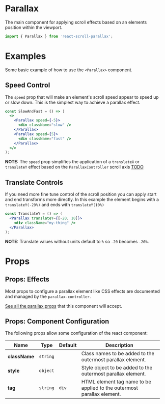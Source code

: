# Parallax

The main component for applying scroll effects based on an elements position within the viewport.

```jsx
import { Parallax } from 'react-scroll-parallax';
```

# Examples

Some basic example of how to use the `<Parallax>` component.

## Speed Control

The `speed` prop that will make an element's scroll speed appear to speed up or slow down. This is the simplest way to achieve a parallax effect.

```jsx
const SlowAndFast = () => (
  <>
    <Parallax speed={-5}>
      <div className="slow" />
    </Parallax>
    <Parallax speed={5}>
      <div className="fast" />
    </Parallax>
  </>
);
```

**NOTE:** The `speed` prop simplifies the application of a `translateX` or `translateY` effect based on the `ParallaxController` scroll axis [TODO](#link)

## Translate Controls

If you need more fine tune control of the scroll position you can apply start and end transforms more directly. In this example the element begins with a `translateY(-20%)` and ends with `translateY(10%)`

```jsx
const TranslateY = () => (
  <Parallax translateY={[-20, 10]}>
    <div className="my-thing" />
  </Parallax>
);
```

**NOTE:** Translate values without units default to `%` so `-20` becomes `-20%`.

# Props

## Props: Effects

Most props to configure a parallax element like CSS effects are documented and managed by the `parallax-controller`.

[See all the parallax props](https://parallax-controller.vercel.app/docs/usage/props) that this component will accept.

## Props: Component Configuration

The following props allow some configuration of the react component:

| Name          |   Type   | Default | Description                                                            |
| ------------- | :------: | :------ | ---------------------------------------------------------------------- |
| **className** | `string` |         | Class names to be added to the outermost parallax element.             |
| **style**     | `object` |         | Style object to be added to the outermost parallax element.            |
| **tag**       | `string` | `div`   | HTML element tag name to be applied to the outermost parallax element. |
